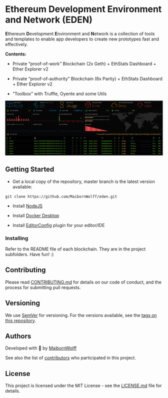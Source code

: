 # Ethereum Development Environment and Network (EDEN)

**E**thereum **D**evelopment **E**nvironment and **N**etwork is a collection of tools and templates to enable app developers to create new prototypes fast and effectively.

**Contents:**

* Private “proof-of-work” Blockchain (2x Geth) + EthStats Dashboard + Ether Explorer v2

* Private “proof-of-authority” Blockchain (6x Parity) + EthStats Dashboard + Ether Explorer v2

* “Toolbox” with Truffle, Oyente and some Utils

![Screenshot of the EDEN dashboard](doc/img/eden_grafik.png)

## Getting Started

* Get a local copy of the repository, master branch is the latest version available:

```
git clone https://github.com/MaibornWolff/eden.git
```

* Install [NodeJS](https://nodejs.org)

* Install [Docker Desktop](https://www.docker.com/products/docker-desktop)

* Install [EditorConfig](https://editorconfig.org/#download) plugin for your editor/IDE

### Installing

Refer to the README file of each blockchain. They are in the project subfolders. Have fun! :)

## Contributing

Please read [CONTRIBUTING.md](CONTRIBUTING.md) for details on our code of conduct, and the process for submitting pull requests.

## Versioning

We use [SemVer](http://semver.org) for versioning. For the versions available, see the [tags on this repository](tags).

## Authors

Developed with :green_heart: by [MaibornWolff](https://www.maibornwolff.de)

See also the list of [contributors](https://github.com/MaibornWolff/eden/contributors) who participated in this project.

## License

This project is licensed under the MIT License - see the [LICENSE.md](LICENSE.md) file for details.
